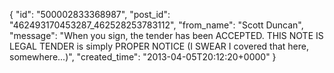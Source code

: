  {
   "id": "500002833368987",
   "post_id": "462493170453287_462528253783112",
   "from_name": "Scott Duncan",
   "message": "When you sign, the tender has been ACCEPTED. THIS NOTE IS LEGAL TENDER is simply PROPER NOTICE (I SWEAR I covered that here, somewhere...)",
   "created_time": "2013-04-05T20:12:20+0000"
 }
